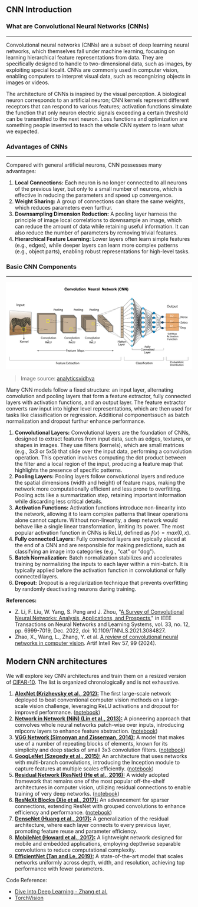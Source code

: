## CNN Introduction

### What are Convolutional Neural Networks (CNNs)
---
Convolutional neural networks (CNNs) are a subset of deep learning neural networks, which themselves fall under machine learning, focusing on learning hierarchical feature representations from data. They are specifically designed to handle to two-dimensional data, such as images, by exploiting special localit. CNNs are commonly used in computer vision, enabling computers to interpret visual data, such as recongnizing objects in images or videos.

The architecture of CNNs is inspired by the visual perception. A biological neuron corresponds to an artificial neuron; CNN kernels represent different receptors that can respond to various features; activation functions simulate the function that only neuron electric signals exceeding a certain threshold can be transmitted to the next neuron. Loss functions and optimization are something people invented to teach the whole CNN system to learn what we expected.

### Advantages of CNNs
---
Compared with general artificial neurons, CNN possesses many advantages:
1. **Local Connections:** Each neuron is no longer connected to all neurons of the previous layer, but only to a small number of neurons, which is effective in reducing the parameters and speed up convergence.
2. **Weight Sharing:** A group of connections can share the same weights, which reduces parameters even furthur.
3. **Downsampling Dimension Reduction:** A pooling layer harness the principle of image local correlations to downsample an image, which can reduce the amount of data while retaining useful information. It can also reduce the number of parameters by removing trivial features.
4. **Hierarchical Feature Learning:**  Lower layers often learn simple features (e.g., edges), while deeper layers can learn more complex patterns (e.g., object parts), enabling robust representations for high-level tasks.

### Basic CNN Components
---
![](imgs/image.png) 
> Image source: [analyticsvidhya](https://www.analyticsvidhya.com/blog/2022/03/basics-of-cnn-in-deep-learning/)

Many CNN models follow a fixed structure: an input layer, alternating convolution and pooling layers that form a feature extractor, fully connected layers with activation functions, and an output layer. The feature extractor converts raw input into higher level representations, which are then used for tasks like classification or regression. Additional componentssuch as batch normalization and dropout furthur enhance performance.

1. **Convolutional Layers:** Convolutional layers are the foundation of CNNs, designed to extract features from input data, such as edges, textures, or shapes in images. They use filters (kernels), which are small matrices (e.g., 3x3 or 5x5) that slide over the input data, performing a convolution operation. This operation involves computing the dot product between the filter and a local region of the input, producing a feature map that highlights the presence of specific patterns.
2. **Pooling Layers:** Pooling layers follow convolutional layers and reduce the spatial dimensions (width and height) of feature maps, making the network more computationally efficient and less prone to overfitting. Pooling acts like a summarization step, retaining important information while discarding less critical details.
3. **Activation Functions:** Activation functions introduce non-linearity into the network, allowing it to learn complex patterns that linear operations alone cannot capture. Without non-linearity, a deep network would behave like a single linear transformation, limiting its power. The most popular activation function in CNNs is ReLU, defined as $f(x)=max(0, x)$.
4. **Fully connected Layers:** Fully connected layers are typically placed at the end of a CNN and are responsible for making predictions, such as classifying an image into categories (e.g., "cat" or "dog").
5. **Batch Normalization:** Batch normalization stabilizes and accelerates training by normalizing the inputs to each layer within a mini-batch. It is typically applied before the activation function in convolutional or fully connected layers.
6. **Dropout:** Dropout is a regularization technique that prevents overfitting by randomly deactivating neurons during training.

**References:**
- Z. Li, F. Liu, W. Yang, S. Peng and J. Zhou, "[A Survey of Convolutional Neural Networks: Analysis, Applications, and Prospects](https://ieeexplore.ieee.org/document/9451544)," in IEEE Transactions on Neural Networks and Learning Systems, vol. 33, no. 12, pp. 6999-7019, Dec. 2022, doi: 10.1109/TNNLS.2021.3084827. 
- Zhao, X., Wang, L., Zhang, Y. et al. [A review of convolutional neural networks in computer vision](https://doi.org/10.1007/s10462-024-10721-6). Artif Intell Rev 57, 99 (2024). 

## Modern CNN architectures

We will explore key CNN architectures and train them on a resized version of [CIFAR-10](https://www.cs.toronto.edu/~kriz/cifar.html). The list is organized chronologically and is not exhaustive. 

1. [**AlexNet (Krizhevsky et al., 2012):**](https://proceedings.neurips.cc/paper_files/paper/2012/file/c399862d3b9d6b76c8436e924a68c45b-Paper.pdf) The first large-scale network deployed to beat conventional computer vision methods on a large-scale vision challenge, leveraging ReLU activations and dropout for improved performance. ([notebook](./01_alexnet.ipynb))
2. [**Network in Network (NiN) (Lin et al., 2013):**](https://arxiv.org/abs/1312.4400) A pioneering approach that convolves whole neural networks patch-wise over inputs, introducing mlpconv layers to enhance feature abstraction. ([notebook](./02_network_in_network.ipynb))
3. [**VGG Network (Simonyan and Zisserman, 2014):**](https://arxiv.org/abs/1409.1556) A model that makes use of a number of repeating blocks of elements, known for its simplicity and deep stacks of small 3x3 convolution filters. ([notebook](./03_vgg.ipynb))
4. [**GoogLeNet (Szegedy et al., 2015):**](https://arxiv.org/abs/1409.4842) An architecture that uses networks with multi-branch convolutions, introducing the Inception module to capture features at multiple scales efficiently. ([notebook](./04_googlenet.ipynb))
5. [**Residual Network (ResNet) (He et al., 2016):**](https://arxiv.org/abs/1512.03385) A widely adopted framework that remains one of the most popular off-the-shelf architectures in computer vision, utilizing residual connections to enable training of very deep networks. ([notebook](./05_resnet.ipynb.ipynb))
6. [**ResNeXt Blocks (Xie et al., 2017):**](https://openaccess.thecvf.com/content_cvpr_2017/papers/Xie_Aggregated_Residual_Transformations_CVPR_2017_paper.pdf) An advancement for sparser connections, extending ResNet with grouped convolutions to enhance efficiency and performance. ([notebook](./06_resnext.ipynb.ipynb))
7. [**DenseNet (Huang et al., 2017):**](https://arxiv.org/abs/1608.06993) A generalization of the residual architecture, where each layer connects to every previous layer, promoting feature reuse and parameter efficiency.
8. [**MobileNet (Howard et al., 2017):**](https://arxiv.org/abs/1704.04861) A lightweight network designed for mobile and embedded applications, employing depthwise separable convolutions to reduce computational complexity.
9. [**EfficientNet (Tan and Le, 2019):**](https://arxiv.org/abs/1905.11946) A state-of-the-art model that scales networks uniformly across depth, width, and resolution, achieving top performance with fewer parameters.

Code Reference:
- [Dive Into Deep Learning - Zhang et al.](https://d2l.ai/)
- [TorchVision](https://github.com/pytorch/vision)
